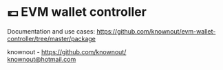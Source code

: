 # 💷 EVM wallet controller

Documentation and use cases: https://github.com/knownout/evm-wallet-controller/tree/master/package

knownout - https://github.com/knownout/
<br>knownout@hotmail.com
